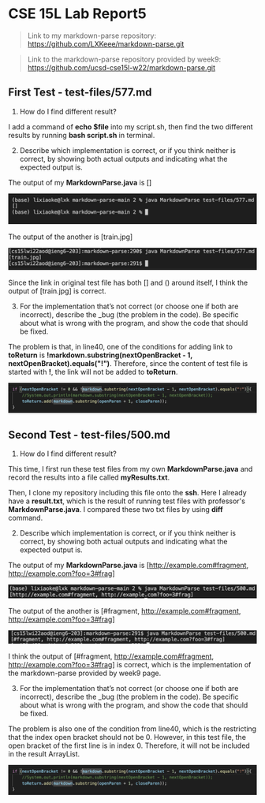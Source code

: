 # CSE 15L Lab Report5


> Link to my markdown-parse repository: https://github.com/LXKeee/markdown-parse.git

>Link to the markdown-parse repository provided by week9: https://github.com/ucsd-cse15l-w22/markdown-parse.git


## **First Test - test-files/577.md**
1. How do I find different result?

I add a command of **echo $file** into my script.sh, then find the two different results by running **bash script.sh** in terminal.


2. Describe which implementation is correct, or if you think neither is correct, by showing both actual outputs and indicating what the expected output is.

The output of my **MarkdownParse.java** is []

![image](image5/pic1.png)

The output of the another is [train.jpg]

![image](image5/pic2.png)

Since the link in original test file has both [] and () around itself, I think the output of [train.jpg] is correct.


3. For the implementation that’s not correct (or choose one if both are incorrect), describe the _bug (the problem in the code). Be specific about what is wrong with the program, and show the code that should be fixed.

The problem is that, in line40, one of the conditions for adding link to **toReturn** is **!markdown.substring(nextOpenBracket - 1, nextOpenBracket).equals("!")**. Therefore, since the content of test file is started with **!**, the link will not be added to **toReturn**.

![image](image5/pic3.png)



## **Second Test - test-files/500.md**
1. How do I find different result?

This time, I first run these test files from my own **MarkdownParse.java** and record the results into a file called **myResults.txt**.

Then, I clone my repository including this file onto the **ssh**. Here I already have a **result.txt**, which is the result of running test files with professor's **MarkdownParse.java**. I compared these two txt files by using **diff** command.


2. Describe which implementation is correct, or if you think neither is correct, by showing both actual outputs and indicating what the expected output is.

The output of my **MarkdownParse.java** is [http://example.com#fragment, http://example.com?foo=3#frag]

![image](image5/pic5.png)

The output of the another is [#fragment, http://example.com#fragment, http://example.com?foo=3#frag]

![image](image5/pic4.png)


I think the output of [#fragment, http://example.com#fragment, http://example.com?foo=3#frag] is correct, which is the implementation of the markdown-parse provided by week9 page.


3. For the implementation that’s not correct (or choose one if both are incorrect), describe the _bug (the problem in the code). Be specific about what is wrong with the program, and show the code that should be fixed.


The problem is also one of the condition from line40, which is the restricting that the index open bracket should not be 0. However, in this test file, the open bracket of the first line is in index 0. Therefore, it will not be included in the result ArrayList.

![image](image5/pic3.png)
